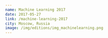 ```yaml
---
name: Machine Learning 2017
date: 2017-05-27
link: /machine-learning-2017
city: Moscow, Russia
image: /img/editions/img_machinelearning.png
---
```

